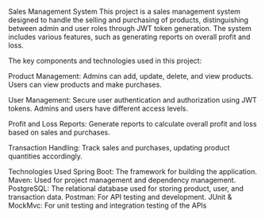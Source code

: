 Sales Management System
This project is a sales management system designed to handle the selling and purchasing of products, distinguishing between admin and user roles through JWT token generation. The system includes various features, such as generating reports on overall profit and loss.

The key components and technologies used in this project: 

Product Management: Admins can add, update, delete, and view products. Users can view products and make purchases.

User Management: Secure user authentication and authorization using JWT tokens. Admins and users have different access levels.

Profit and Loss Reports: Generate reports to calculate overall profit and loss based on sales and purchases.

Transaction Handling: Track sales and purchases, updating product quantities accordingly.

Technologies Used
Spring Boot: The framework for building the application.
Maven: Used for project management and dependency management.
PostgreSQL: The relational database used for storing product, user, and transaction data.
Postman: For API testing and development.
JUnit & MockMvc: For unit testing and integration testing of the APIs
